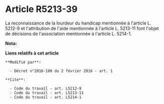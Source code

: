 # Article R5213-39

La reconnaissance de la lourdeur du handicap mentionnée à l'article L. 5212-9 et l'attribution de l'aide mentionnée à
l'article L. 5213-11 font l'objet de décisions de l'association mentionnée à l'article L. 5214-1.

**Nota:**



**Liens relatifs à cet article**

	**Modifié par**:

	  - Décret n°2016-100 du 2 février 2016 - art. 1

	**Cite**:

	  - Code du travail - art. L5212-9
	  - Code du travail - art. L5213-11
	  - Code du travail - art. L5214-1
